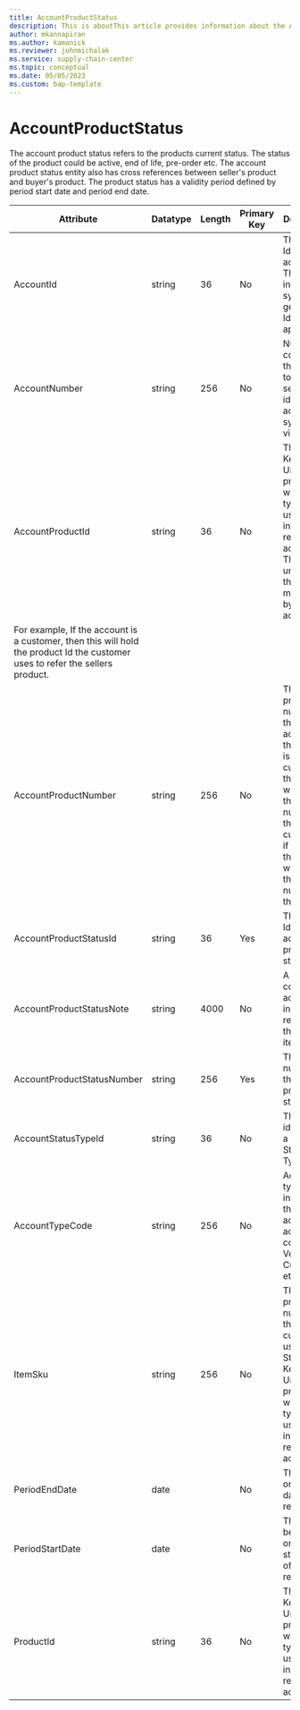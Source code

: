 ```yaml
---
title: AccountProductStatus
description: This is aboutThis article provides information about the AccountProductStatus entity.
author: mkannapiran
ms.author: kamanick
ms.reviewer: johnmichalak
ms.service: supply-chain-center
ms.topic: conceptual
ms.date: 05/05/2023
ms.custom: bap-template
---
```


# **AccountProductStatus**

The account product status refers to the products current status. The status of the product could be active, end of life, pre-order etc. The account product status entity also has cross references between seller's product and buyer's product. The product status has a validity period defined by period start date and period end date.



|	Attribute	|	Datatype	|	Length	|	Primary Key	|	Description	|
|---------------|--------|------|----------|-----------|
|	AccountId	|	string	|	36	|	No	|	The unique Id of the account. This is an internal system generated Id by D365 applications	|
|	AccountNumber	|	string	|	256	|	No	|	Number or code for the account to quickly search and identify the account in system views.	|
|	AccountProductId	|	string	|	36	|	No	|	The Stock Keeping Unit of the product, which is typically used for inventory-related activities. This is the unique Id of the product managed by the account. 
For example, If the account is a customer, then this will hold the product Id the customer uses to refer the sellers product.	|
|	AccountProductNumber	|	string	|	256	|	No	|	The unique product number for the account. If the account is a customer, then this will identify the product number of the customer or if its vendor then this will identify the product number of the vendor.	|
|	AccountProductStatusId	|	string	|	36	|	Yes	|	The unique Id of the account product status	|
|	AccountProductStatusNote	|	string	|	4000	|	No	|	A note, comment or additional information regarding the vendor item status.	|
|	AccountProductStatusNumber	|	string	|	256	|	Yes	|	The unique number of the account product status	|
|	AccountStatusTypeId	|	string	|	36	|	No	|	The unique identifier of a Account Status Type.	|
|	AccountTypeCode	|	string	|	256	|	No	|	Account type code indicates the type of account. An account could be Vendor, Customer etc.	|
|	ItemSku	|	string	|	256	|	No	|	This is the product number of the MSCC customer or user. The Stock Keeping Unit of the product, which is typically used for inventory-related activities. |
|	PeriodEndDate	|	date	|		|	No	|	The validity or expirty date of this record	|
|	PeriodStartDate	|	date	|		|	No	|	The beginning or effective start date of this record	|
|	ProductId	|	string	|	36	|	No	|	The Stock Keeping Unit of the product, which is typically used for inventory-related activities.	|
